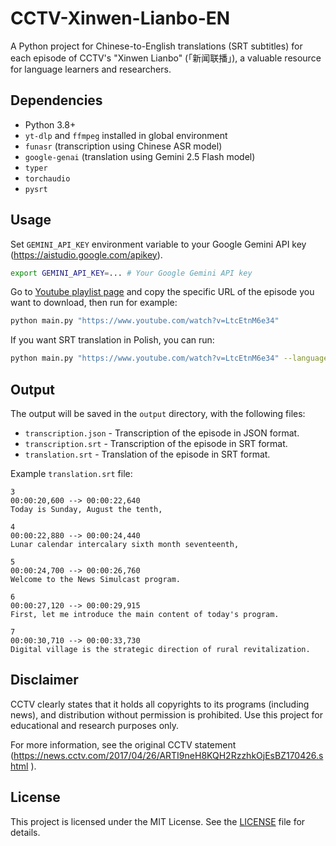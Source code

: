 # CCTV-Xinwen-Lianbo-EN

A Python project for Chinese-to-English translations (SRT subtitles) for each episode of CCTV's "Xinwen Lianbo" (「新闻联播」), a valuable resource for language learners and researchers.

## Dependencies

- Python 3.8+
- `yt-dlp` and `ffmpeg` installed in global environment
- `funasr` (transcription using Chinese ASR model)
- `google-genai` (translation using Gemini 2.5 Flash model)
- `typer`
- `torchaudio`
- `pysrt`

## Usage

Set `GEMINI_API_KEY` environment variable to your Google Gemini API key (https://aistudio.google.com/apikey).

```bash
export GEMINI_API_KEY=... # Your Google Gemini API key
```

Go to [Youtube playlist page](https://www.youtube.com/playlist?list=PL0eGJygpmOH5xQuy8fpaOvKrenoCsWrKh) and copy the specific URL of the episode you want to download, then run for example:

```bash
python main.py "https://www.youtube.com/watch?v=LtcEtnM6e34"
```

If you want SRT translation in Polish, you can run:

```bash
python main.py "https://www.youtube.com/watch?v=LtcEtnM6e34" --language pl
```

## Output

The output will be saved in the `output` directory, with the following files:
- `transcription.json` - Transcription of the episode in JSON format.
- `transcription.srt` - Transcription of the episode in SRT format.
- `translation.srt` - Translation of the episode in SRT format.

Example `translation.srt` file:

```
3
00:00:20,600 --> 00:00:22,640
Today is Sunday, August the tenth,

4
00:00:22,880 --> 00:00:24,440
Lunar calendar intercalary sixth month seventeenth,

5
00:00:24,700 --> 00:00:26,760
Welcome to the News Simulcast program.

6
00:00:27,120 --> 00:00:29,915
First, let me introduce the main content of today's program.

7
00:00:30,710 --> 00:00:33,730
Digital village is the strategic direction of rural revitalization.
```

## Disclaimer

CCTV clearly states that it holds all copyrights to its programs (including news), and distribution without permission is prohibited. Use this project for educational and research purposes only.

For more information, see the original CCTV statement (https://news.cctv.com/2017/04/26/ARTI9neH8KQH2RzzhkOjEsBZ170426.shtml
).

## License

This project is licensed under the MIT License. See the [LICENSE](LICENSE) file for details.
